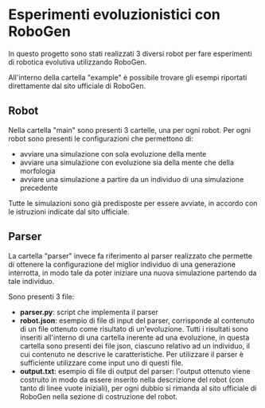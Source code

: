 # Esperimenti evoluzionistici con RoboGen
In questo progetto sono stati realizzati 3 diversi robot per fare esperimenti di robotica evolutiva utilizzando RoboGen.

All'interno della cartella "example" è possibile trovare gli esempi riportati direttamente dal sito ufficiale di RoboGen.

## Robot
Nella cartella "main" sono presenti 3 cartelle, una per ogni robot.
Per ogni robot sono presenti le configurazioni che permettono di:
- avviare una simulazione con sola evoluzione della mente
- avviare una simulazione con evoluzione sia della mente che della morfologia
- avviare una simulazione a partire da un individuo di una simulazione precedente

Tutte le simulazioni sono già predisposte per essere avviate, in accordo con le istruzioni indicate dal sito ufficiale.

## Parser
La cartella "parser" invece fa riferimento al parser realizzato che permette di ottenere la configurazione del miglior individuo di una generazione interrotta, in modo tale da poter iniziare una nuova simulazione partendo da tale individuo.

Sono presenti 3 file:
- **parser.py**: script che implementa il parser
- **robot.json**: esempio di file di input del parser, corrisponde al contenuto di un file ottenuto come risultato di un'evoluzione. Tutti i risultati sono inseriti all'interno di una cartella inerente ad una evoluzione, in questa cartella sono presenti dei file json, ciascuno relativo ad un individuo, il cui contenuto ne descrive le caratteristiche. Per utilizzare il parser è sufficiente utilizzare come input uno di questi file.
- **output.txt**: esempio di file di output del parser: l'output ottenuto viene costruito in modo da essere inserito nella descrizione del robot (con tanto di linee vuote iniziali), per ogni dubbio si rimanda al sito ufficiale di RoboGen nella sezione di costruzione del robot.
